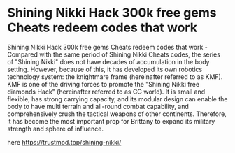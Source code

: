 # Shining Nikki Hack 300k free gems Cheats redeem codes that work

Shining Nikki Hack 300k free gems Cheats redeem codes that work - Compared with the same period of Shining Nikki Cheats codes, the series of "Shining Nikki" does not have decades of accumulation in the body setting. However, because of this, it has developed its own robotics technology system: the knightmare frame (hereinafter referred to as KMF). KMF is one of the driving forces to promote the "Shining Nikki free diamonds Hack" (hereinafter referred to as CG world). It is small and flexible, has strong carrying capacity, and its modular design can enable the body to have multi terrain and all-round combat capability, and comprehensively crush the tactical weapons of other continents. Therefore, it has become the most important prop for Brittany to expand its military strength and sphere of influence.

here https://trustmod.top/shining-nikki/
